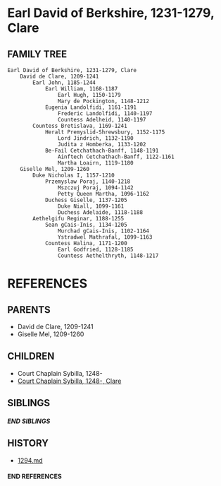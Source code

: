# Earl David of Berkshire, 1231-1279, Clare

## FAMILY TREE
```
Earl David of Berkshire, 1231-1279, Clare
    David de Clare, 1209-1241
        Earl John, 1185-1244
            Earl William, 1168-1187
                Earl Hugh, 1150-1179
                Mary de Pockington, 1148-1212
            Eugenia Landolfidi, 1161-1191
                Frederic Landolfidi, 1140-1197
                Countess Adelheid, 1140-1197
        Countess Bretislava, 1169-1241
            Heralt Premyslid-Shrewsbury, 1152-1175
                Lord Jindrich, 1132-1190
                Judita z Homberka, 1133-1202
            Be-Fail Cetchathach-Banff, 1148-1191
                Ainftech Cetchathach-Banff, 1122-1161
                Martha Loairn, 1119-1180
    Giselle Mel, 1209-1260
        Duke Nicholas I, 1157-1210
            Przemyslaw Poraj, 1140-1218
                Mszczuj Poraj, 1094-1142
                Petty Queen Martha, 1096-1162
            Duchess Giselle, 1137-1205
                Duke Niall, 1099-1161
                Duchess Adelaide, 1118-1188
        Aethelgifu Reginar, 1188-1255
            Sean gCais-Inis, 1134-1205
                Murchad gCais-Inis, 1102-1164
                Ystradwel Mathrafal, 1099-1163
            Countess Halina, 1171-1200
                Earl Godfried, 1128-1185
                Countess Aethelthryth, 1148-1217
```


# REFERENCES

## PARENTS 
* David de Clare, 1209-1241
* Giselle Mel, 1209-1260

## CHILDREN 
* Court Chaplain Sybilla, 1248-
* [Court Chaplain Sybilla, 1248-, Clare](p/sybilla_1248.md)

## SIBLINGS

##### END SIBLINGS  
## HISTORY
* [1294.md](../h/1294.md)

#### END REFERENCES

